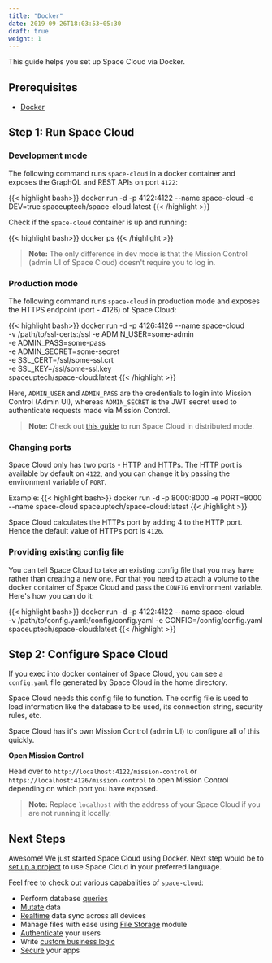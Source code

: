 ```yaml
---
title: "Docker"
date: 2019-09-26T18:03:53+05:30
draft: true
weight: 1
---
```


This guide helps you set up Space Cloud via Docker.

## Prerequisites

- [Docker](https://docs.docker.com/install/)


## Step 1: Run Space Cloud

### Development mode

The following command runs `space-cloud` in a docker container and exposes the GraphQL and REST APIs on port `4122`:  

{{< highlight bash>}}
docker run -d -p 4122:4122 --name space-cloud -e DEV=true spaceuptech/space-cloud:latest
{{< /highlight >}}

Check if the `space-cloud` container is up and running:

{{< highlight bash>}}
docker ps
{{< /highlight >}}

> **Note:** The only difference in dev mode is that the Mission Control (admin UI of Space Cloud) doesn't require you to log in.

### Production mode

The following command runs `space-cloud` in production mode and exposes the HTTPS endpoint (port - 4126) of Space Cloud:

{{< highlight bash>}}
docker run -d -p 4126:4126 --name space-cloud \
  -v /path/to/ssl-certs:/ssl
  -e ADMIN_USER=some-admin \
  -e ADMIN_PASS=some-pass \
  -e ADMIN_SECRET=some-secret \
  -e SSL_CERT=/ssl/some-ssl.crt \
  -e SSL_KEY=/ssl/some-ssl.key \
  spaceuptech/space-cloud:latest
{{< /highlight >}}

Here, `ADMIN_USER` and `ADMIN_PASS` are the credentials to login into Mission Control (Admin UI), whereas `ADMIN_SECRET` is the JWT secret used to authenticate requests made via Mission Control.

> **Note:** Check out [this guide](/getting-started/deployment/distributed) to run Space Cloud in distributed mode. 

### Changing ports

Space Cloud only has two ports - HTTP and HTTPs. The HTTP port is available by default on `4122`, and you can change it by passing the environment variable of `PORT`.

Example: 
{{< highlight bash>}}
docker run -d -p 8000:8000 -e PORT=8000 --name space-cloud spaceuptech/space-cloud:latest
{{< /highlight >}}

Space Cloud calculates the HTTPs port by adding 4 to the HTTP port. Hence the default value of HTTPs port is `4126`.

### Providing existing config file
You can tell Space Cloud to take an existing config file that you may have rather than creating a new one. For that you need to attach a volume to the docker container of Space Cloud and pass the `CONFIG` environment variable. Here's how you can do it:

{{< highlight bash>}}
docker run -d -p 4122:4122 --name space-cloud \
  -v /path/to/config.yaml:/config/config.yaml
  -e CONFIG=/config/config.yaml \
  spaceuptech/space-cloud:latest
{{< /highlight >}}

## Step 2: Configure Space Cloud

If you exec into docker container of Space Cloud, you can see a `config.yaml` file generated by Space Cloud in the home directory.

Space Cloud needs this config file to function. The config file is used to load information like the database to be used, its connection string, security rules, etc. 

Space Cloud has it's own Mission Control (admin UI) to configure all of this quickly. 

**Open Mission Control**

Head over to `http://localhost:4122/mission-control` or `https://localhost:4126/mission-control` to open Mission Control depending on which port you have exposed.

> **Note:** Replace `localhost` with the address of your Space Cloud if you are not running it locally. 


## Next Steps

Awesome! We just started Space Cloud using Docker. Next step would be to [set up a project](/getting-started/setting-up-project/) to use Space Cloud in your preferred language.

Feel free to check out various capabalities of `space-cloud`:

- Perform database [queries](/essentials/queries)
- [Mutate](/essentials/mutations) data
- [Realtime](/essentials/subscriptions) data sync across all devices
- Manage files with ease using [File Storage](/essentials/file-storage) module
- [Authenticate](/auth/authentication) your users
- Write [custom business logic](/essentials/remote-services)
- [Secure](/auth/authorization) your apps


